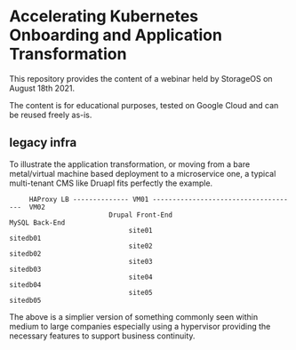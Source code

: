 # Accelerating Kubernetes Onboarding and Application Transformation
This repository provides the content of a webinar held by StorageOS on August 18th 2021.   

The content is for educational purposes, tested on Google Cloud and can be reused freely as-is.   

## legacy infra
To illustrate the application transformation, or moving from a bare metal/virtual machine based deployment to a microservice one, a typical multi-tenant CMS like Druapl fits perfectly the example. 

```
     HAProxy LB -------------- VM01 -------------------------------------  VM02
                         Drupal Front-End                            MySQL Back-End
                              site01                                     sitedb01
                              site02                                     sitedb02
                              site03                                     sitedb03
                              site04                                     sitedb04
                              site05                                     sitedb05     
```
The above is a simplier version of something commonly seen within medium to large companies especially using a hypervisor providing the necessary features to support business continuity. 

